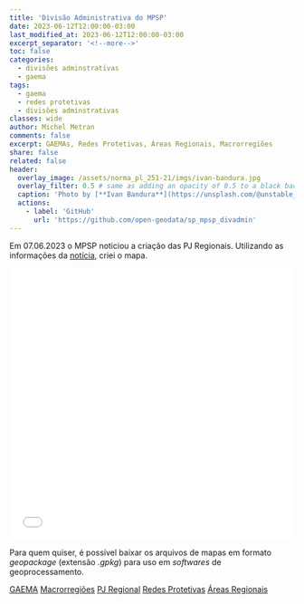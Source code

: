 ```yaml
---
title: 'Divisão Administrativa do MPSP'
date: 2023-06-12T12:00:00-03:00
last_modified_at: 2023-06-12T12:00:00-03:00
excerpt_separator: '<!--more-->'
toc: false
categories:
  - divisões adminstrativas
  - gaema
tags:
  - gaema
  - redes protetivas
  - divisões adminstrativas
classes: wide
author: Michel Metran
comments: false
excerpt: GAEMAs, Redes Protetivas, Áreas Regionais, Macrorregiões
share: false
related: false
header:
  overlay_image: /assets/norma_pl_251-21/imgs/ivan-bandura.jpg
  overlay_filter: 0.5 # same as adding an opacity of 0.5 to a black background
  caption: 'Photo by [**Ivan Bandura**](https://unsplash.com/@unstable_affliction?utm_source=unsplash&utm_medium=referral&utm_content=creditCopyText) on [Unsplash](https://unsplash.com/s/photos/sewage?utm_source=unsplash&utm_medium=referral&utm_content=creditCopyText)'
  actions:
    - label: 'GitHub'
      url: 'https://github.com/open-geodata/sp_mpsp_divadmin'
---
```


Em 07.06.2023 o MPSP noticiou a criação das PJ Regionais. Utilizando as informações da [notícia](https://www.mpsp.mp.br/w/%C3%93rg%C3%A3o-especial-aprova-cria%C3%A7%C3%A3o-de-promotorias-regionais-do-meio-ambiente), criei o mapa.

<iframe src="/assets/pj_regional/mpsp_map.html" width="100%" height="480"  frameborder="0" allowfullscreen></iframe>

<br>

Para quem quiser, é possível baixar os arquivos de mapas em formato _geopackage_ (extensão _.gpkg_) para uso em _softwares_ de geoprocessamento.

<a href="/assets/pj_regional/sp_mpsp_gaema.gpkg" class="btn btn--primary">GAEMA</a>
<a href="/assets/pj_regional/sp_mpsp_macrorregioes.gpkg" class="btn btn--primary">Macrorregiões</a>
<a href="/assets/pj_regional/sp_mpsp_pjreg.gpkg" class="btn btn--primary">PJ Regional</a>
<a href="/assets/pj_regional/sp_mpsp_rp.gpkg" class="btn btn--primary">Redes Protetivas</a>
<a href="/assets/pj_regional/sp_mpsp_ar.gpkg" class="btn btn--primary">Áreas Regionais</a>
